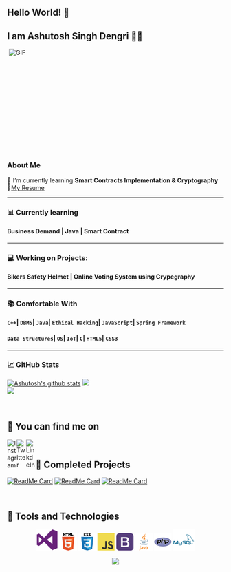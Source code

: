 ## Hello World! 👋
## I am  Ashutosh Singh Dengri 👨‍💻

  <img align="right" alt="GIF" src="https://github.com/ashutoshsinghdengri/ashutoshsinghdengri/blob/main/img/code.gif?raw=true" width="500" height="260" />
  
### **About Me**

 🌱 I’m currently learning <b>Smart Contracts Implementation & Cryptography</b><br> 
 📝[My Resume](https://github.com/ashutoshsinghdengri/ashutoshsinghdengri/raw/main/resume/2022ResumeAshutosh.pdf)<br>

---

###  📊  Currently learning
#### __Business Demand | Java | Smart Contract__

---

### :computer: Working on Projects:
#### __Bikers Safety Helmet |  Online Voting System using Crypegraphy__

---

### 📚	Comfortable With

#### ```C++```| ```DBMS```| ```Java```| ```Ethical Hacking```| ```JavaScript```| ```Spring Framework```
#### ```Data Structures```| ```OS```| ```IoT```| ```C```| ```HTML5```| ```CSS3``` 

---
### 📈	GitHub Stats
[![Ashutosh's github stats](https://github-readme-stats.vercel.app/api?username=ashutoshsinghdengri&show_icons=true&theme=dark)](https://sourcerer.io/ashutoshsinghdengri)
<img src="https://github-readme-stats.vercel.app/api/top-langs/?username=ashutoshsinghdengri&layout=compact&title_color=fff&icon_color=79ff97&text_color=9f9f9f&bg_color=151515">
<br>
<img src="https://github-readme-stats.vercel.app/api/top-langs?username=ashutoshsinghdengri&theme=dark&hide_langs_below=1"/>

<br>

##  📝 You can find me on

<a href="https://www.instagram.com/ashutoshsinghdengri/" target="_blank" rel="noopener noreferrer">
  <img align="left" alt="Instagram" width="22px" src="https://cdn.jsdelivr.net/npm/simple-icons@v3/icons/instagram.svg" />
</a>
<a href="https://twitter.com/ashdengri" target="_blank" rel="noopener noreferrer">
  <img align="left" alt="Twitter" width="22px" src="https://cdn.jsdelivr.net/npm/simple-icons@v3/icons/twitter.svg" />
</a>
<a href="https://www.linkedin.com/in/ashutoshsinghdengri/" target="_blank" rel="noopener noreferrer">
  <img align="left" alt="LinkdeIn" width="22px" src="https://cdn.jsdelivr.net/npm/simple-icons@v3/icons/linkedin.svg" />
 </a>

<br>

##  🔅 Completed Projects

[![ReadMe Card](https://github-readme-stats.vercel.app/api/pin/?username=ashutoshsinghdengri&repo=Hack-a-thon&theme=dark)](https://github.com/ashutoshsinghdengri/Hack-a-thon)
[![ReadMe Card](https://github-readme-stats.vercel.app/api/pin/?username=ashutoshsinghdengri&repo=smartSupermarketCart&theme=dark)](https://github.com/ashutoshsinghdengri/smartSupermarketCart)
[![ReadMe Card](https://github-readme-stats.vercel.app/api/pin/?username=ashutoshsinghdengri&repo=smartHelmet&theme=dark)](https://github.com/ashutoshsinghdengri/smartHelmet)

<br>

##  🔧 Tools and Technologies
<p align="center"> 
<img src=https://raw.githubusercontent.com/devicons/devicon/master/icons/visualstudio/visualstudio-plain.svg alt=vs-code width="50" height="50"/>
<img src=https://raw.githubusercontent.com/github/explore/80688e429a7d4ef2fca1e82350fe8e3517d3494d/topics/html/html.png alt=html5 width="40" height="40"/> 
<img src=https://raw.githubusercontent.com/github/explore/80688e429a7d4ef2fca1e82350fe8e3517d3494d/topics/css/css.png alt=css3 width="40" height="40"/>
<img src=https://raw.githubusercontent.com/github/explore/80688e429a7d4ef2fca1e82350fe8e3517d3494d/topics/javascript/javascript.png alt=javascript width="40" height="40"/> 
<img src=https://raw.githubusercontent.com/github/explore/80688e429a7d4ef2fca1e82350fe8e3517d3494d/topics/bootstrap/bootstrap.png alt=Bootstrap width="40" height="40"/> 
<img src=https://raw.githubusercontent.com/github/explore/80688e429a7d4ef2fca1e82350fe8e3517d3494d/topics/java/java.png alt=java width="40" height="40"/> 
<img src=https://raw.githubusercontent.com/github/explore/ccc16358ac4530c6a69b1b80c7223cd2744dea83/topics/php/php.png alt=java width="40" height="40"/> 
<img src=https://raw.githubusercontent.com/devicons/devicon/master/icons/mysql/mysql-plain-wordmark.svg alt=mysql width="50" height="50"/>
 <br>
  
<p  align="center" >
<img src="https://visitor-badge.laobi.icu/badge?page_id=https://github.com/ashutoshsinghdengri.visitor-badge">
</p>